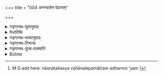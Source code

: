 +++
title = "004 अनभ्यासेन वेदानाम्"

+++

<details><summary>गङ्गानथ-मूलानुवादः</summary>

Bhṛgu, the righteous son of Manu, said to the great sages—“Listen, by what fault Death seeks to destroy the Brāhmaṇas.”—(3).


Death seeks to destroy the Brāhmaṇas on account of their omitting the study of the Vedas, on account of neglect of right conduct, on account of slothfulness and on account of the defects of food.—(4).
</details>

<details><summary>मेधातिथिः</summary>
<u>ननु</u> च "स्वधर्मम् अनुतिष्ठताम्" इति प्रश्नेन युक्तम् "येन दोषेण" इति उत्तरश् च ग्रन्थो नैवोपपद्यते ।

- <u>उच्यते</u> । **अनभ्यासेने**त्यादिदृष्टान्तत्वेनोच्यते । यथा भवद्भिः प्रतिपन्ना वेदानभ्यासादयः पुरायुषो मरणहेतवः, एवं वक्ष्यमाणो ऽन्नदोषः । सत्स्व् अपि वेदाभ्यासादिषु न तावत् स्वधर्मो यः पूर्वत्र कथितः, किं त्व् अयम् अन्नदोषो गरीयस्तरः । पृथक् प्रकरणाच् चैतद् अभिधीयते[^४] ॥ ५.३–४ ॥


[^४]:
     M G add here: nāsnātakasya vijñānalepamātram adharmo 'yam |
</details>

<details><summary>गङ्गानथ-भाष्यानुवादः</summary>

*Objection*—“When the question has been put forward in regard to
Brāhmaṇas *who perform their duties*, it is not right to answer it by indicating the ‘fault’; nor can there be any connection with what follows (in verse 4) \[as omission of Vedic Study &c. is not possible for those who perform their duties\].”

The answer to the above is as follows:—‘Omission of Vedic Study’ and the rest have been put forward only by way of illustration; the sense being—‘just as the omission of Vedic Study and the rest are acknowledged by you all to be the causes of death, so also are the defects of food, going to be described below. Even when a man carries on Vedic Study &c., the fulfilment of his above-described duty is not complete, if it is beset with the very much more serious drawback of defective food. This is emphasised here in view of the fact that this is an entirely different section (dealing with defects of food). (3-4)
</details>

<details><summary>गङ्गानथ-टिप्पन्यः</summary>

**(verse 5.4)  
**

This verse is quoted in *Parāśaramādhava* (Prāyaścitta, p. 8) to the effect that laziness also is the source of a ‘force’ that brings about untimely death;—in *Vīramitrodaya* (Āhnika, p. 510), which explains ‘*ālasya*’ as ‘not being disposed to perform one’s duty, even when he is able to do it’;—‘*annadoṣa*’ as standing for defective production and so forth;—and in *Smṛtisāroddhāra* (p. 294.)
</details>

<details><summary>गङ्गानथ-तुल्य-वाक्यानि</summary>

**(verse 5.4)  
**

*Yājñavalkya* (Parāśaramādhava, Prāyaścitta, p. 6).—‘By omitting to do
what is enjoined and by doing what is forbidden, and by not controlling the senses, doth a man fall into degradation.’
</details>

<details><summary>Bühler</summary>

004	'Through neglect of the Veda-study, through deviation from the rule of conduct, through remissness (in the fulfilment of duties), and through faults (committed by eating forbidden) food, Death becomes eager to shorten the lives of Brahmanas.'
</details>
